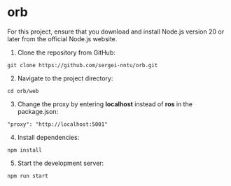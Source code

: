 # orb
For this project, ensure that you download and install Node.js version 20 or later from the official Node.js website.

1. Clone the repository from GitHub:

```
git clone https://github.com/sergei-nntu/orb.git
```

2. Navigate to the project directory:
```
cd orb/web
```

3. Change the proxy by entering **localhost** instead of **ros** in the package.json:
```
"proxy": "http://localhost:5001"
```

4. Install dependencies:
```
npm install
```

5. Start the development server:
```
npm run start
```